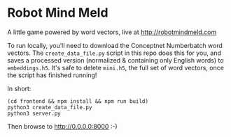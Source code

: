 # Robot Mind Meld
A little game powered by word vectors, live at http://robotmindmeld.com

To run locally, you'll need to download the Conceptnet Numberbatch word vectors. The `create_data_file.py` script in this repo does this for you, and saves a processed version (normalized & containing only English words) to `embeddings.h5`. It's safe to delete `mini.h5`, the full set of word vectors, once the script has finished running!

In short:
```
(cd frontend && npm install && npm run build)
python3 create_data_file.py
python3 server.py
```

Then browse to http://0.0.0.0:8000 :-)
